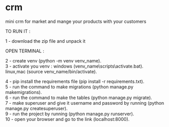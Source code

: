 # crm
mini crm for market and mange your  products with your customers 

TO RUN IT :

1 - download the zip file and unpack it

OPEN TERMINAL :

2 - create venv (python -m venv venv_name).<br />
3 - activate you venv :
   windows (venv_name\scripts\activate.bat).<br />
   linux,mac (source venv_name/bin/activate).<br />
   
4 - pip install the requirements file (pip install -r requirements.txt).<br />
5 - run the command to make migrations (python manage.py makemigrations).<br />
6 - run the command to make the tables (python manage.py migrate).<br />
7 - make superuser and give it username and password by running (python manage.py createsuperuser).<br />
9 - run the project by running (python manage.py runserver).<br />
10 - open your browser and go to the link (localhost:8000).<br />
